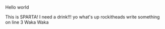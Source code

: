 Hello world

This is SPARTA!
I need a drink!!!
yo what's up rockitheads
write something on line 3
Waka Waka
